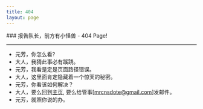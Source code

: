 ```yaml
---
title: 404 
layout: page
---
```


<article class="listing fn-clear"> 
### 报告队长，前方有小怪兽  - 404 Page!

---

+ 元芳，你怎么看?
+ 大人，我猜此事必有蹊跷。
+ 元芳，我看是定是页面路径错误。
+ 大人，这里面肯定隐藏着一个惊天的秘密。
+ 元芳，你看该如何解决？
+ 大人，要么回到[主页](/), 要么给管事[mrcnsdote@gmail.com]发邮件。
+ 元芳，就照你说的办。
</article>

